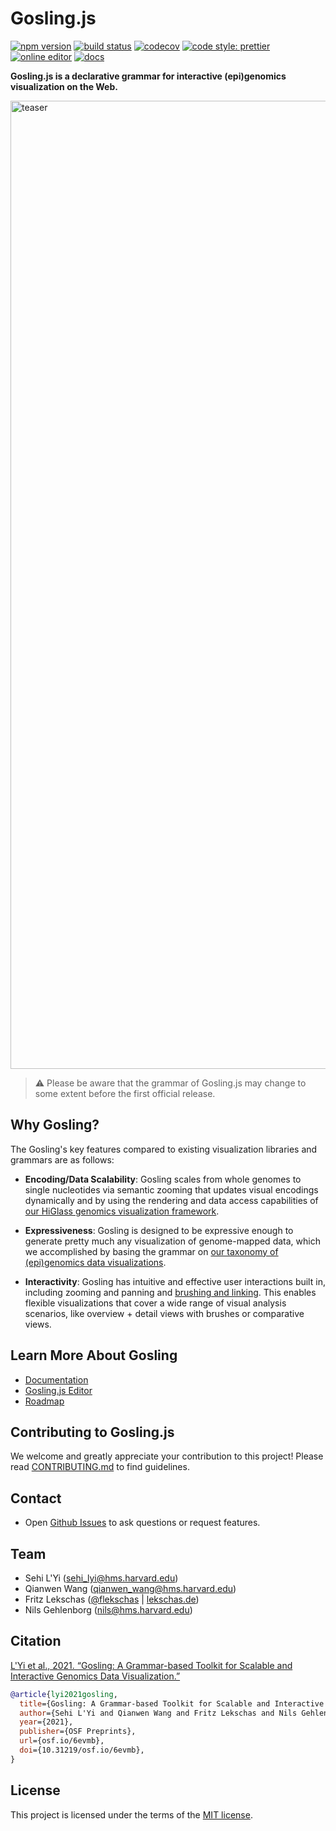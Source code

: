 # Gosling.js

[![npm version](https://img.shields.io/npm/v/gosling.js.svg?style=flat-square)](https://www.npmjs.com/package/gosling.js) [![build status](https://img.shields.io/travis/sehilyi/geminid/master.svg?style=flat-square)](https://travis-ci.com/gosling-lang/gosling.js) [![codecov](https://img.shields.io/codecov/c/github/gosling-lang/gosling.js/master.svg?style=flat-square&?cacheSeconds=60)](https://codecov.io/gh/gosling-lang/gosling.js) [![code style: prettier](https://img.shields.io/badge/code_style-prettier-ff69b4.svg?style=flat-square)](https://github.com/prettier/prettier) [![online editor](https://img.shields.io/badge/demo-online_editor-E08243.svg?style=flat-square)](https://gosling.js.org/) [![docs](https://img.shields.io/badge/docs-📖-57B4E9.svg?style=flat-square)](http://gosling-lang.org/docs/)

**Gosling.js is a declarative grammar for interactive (epi)genomics visualization on the Web.**

<img width="1549" alt="teaser" src="https://user-images.githubusercontent.com/9922882/109852545-e05f3400-7c22-11eb-90f3-7371e4ddeb42.png">

> ⚠️ Please be aware that the grammar of Gosling.js may change to some extent before the first official release.

## Why Gosling?

The Gosling's key features compared to existing visualization libraries and grammars are as follows:

-   **Encoding/Data Scalability**: Gosling scales from whole genomes to single nucleotides via semantic zooming that updates visual encodings dynamically and by using the rendering and data access capabilities of [our HiGlass genomics visualization framework](http://higlass.io/).

-   **Expressiveness**: Gosling is designed to be expressive enough to generate pretty much any visualization of genome-mapped data, which we accomplished by basing the grammar on [our taxonomy of (epi)genomics data visualizations](https://onlinelibrary.wiley.com/doi/full/10.1111/cgf.13727).

-   **Interactivity**: Gosling has intuitive and effective user interactions built in, including zooming and panning and [brushing and linking](https://infovis-wiki.net/wiki/Linking_and_Brushing). This enables flexible visualizations that cover a wide range of visual analysis scenarios, like overview + detail views with brushes or comparative views.

## Learn More About Gosling

-   [Documentation](http://gosling-lang.org/)
-   [Gosling.js Editor](https://gosling.js.org/)
-   [Roadmap](https://github.com/gosling-lang/gosling.js/projects/1)

## Contributing to Gosling.js

We welcome and greatly appreciate your contribution to this project! Please read [CONTRIBUTING.md](/CONTRIBUTING.md) to find guidelines.

## Contact

-   Open [Github Issues](https://github.com/gosling-lang/gosling.js/issues/) to ask questions or request features.

## Team

-   Sehi L'Yi (<sehi_lyi@hms.harvard.edu>)
-   Qianwen Wang (<qianwen_wang@hms.harvard.edu>)
-   Fritz Lekschas ([@flekschas](https://twitter.com/flekschas) | [lekschas.de](https://lekschas.de))
-   Nils Gehlenborg (<nils@hms.harvard.edu>)

## Citation

[L'Yi et al., 2021. “Gosling: A Grammar-based Toolkit for Scalable and Interactive Genomics Data Visualization.”](https://osf.io/6evmb)

```bib
@article{lyi2021gosling,
  title={Gosling: A Grammar-based Toolkit for Scalable and Interactive Genomics Data Visualization},
  author={Sehi L'Yi and Qianwen Wang and Fritz Lekschas and Nils Gehlenborg},
  year={2021},
  publisher={OSF Preprints},
  url={osf.io/6evmb},
  doi={10.31219/osf.io/6evmb},
}
```

## License

This project is licensed under the terms of the [MIT license](https://github.com/gosling-lang/gosling.js/blob/master/LICENSE.md).
